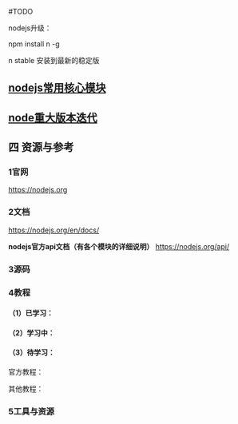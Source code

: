 #TODO


nodejs升级：

npm install n -g

n stable 安装到最新的稳定版


## [nodejs常用核心模块](/qian-duan-ji-zhu-xue-xi-zong-jie-zheng-li/qian-duan-kuang-jia-yu-lei-ku/nodejs/nodejsyuansheng-nodejs/nodejschang-yong-he-xin-mo-kuai.md)

## [node重大版本迭代](/qian-duan-ji-zhu-xue-xi-zong-jie-zheng-li/qian-duan-kuang-jia-yu-lei-ku/nodejs/nodejsyuansheng-nodejs/nodezhong-da-ban-ben-die-dai.md)



## 四 资源与参考

### 1官网
https://nodejs.org

### 2文档

https://nodejs.org/en/docs/

**nodejs官方api文档（有各个模块的详细说明）**
https://nodejs.org/api/

### 3源码

### 4教程
#### （1）已学习：



#### （2）学习中：



#### （3）待学习：
官方教程：

其他教程：

### 5工具与资源
